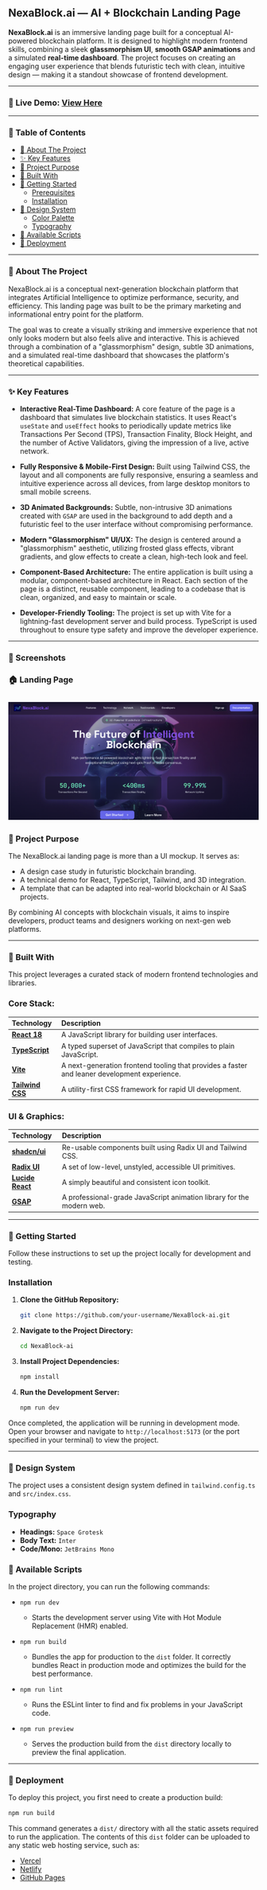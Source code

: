 ## NexaBlock.ai — AI + Blockchain Landing Page
<strong>NexaBlock.ai</strong> is an immersive landing page built for a conceptual AI-powered blockchain platform. It is designed to highlight modern frontend skills, combining a sleek **glassmorphism UI**, **smooth GSAP animations** and a simulated **real-time dashboard**. The project focuses on creating an engaging user experience that blends futuristic tech with clean, intuitive design — making it a standout showcase of frontend development.

---
### 🔗 Live Demo: [View Here](https://ai-landing-page-two-pi.vercel.app)
---

### 📖 Table of Contents

- [📍 About The Project](#-about-the-project)
- [✨ Key Features](#-key-features)
- [📌 Project Purpose](#-project-purpose)
- [💼 Built With](#️-built-with)
- [🚀 Getting Started](#-getting-started)
  - [Prerequisites](#prerequisites)
  - [Installation](#installation)
- [🎨 Design System](#-design-system)
  - [Color Palette](#color-palette)
  - [Typography](#typography)
- [📜 Available Scripts](#-available-scripts)
- [🚢 Deployment](#-deployment)

---

### 📍 About The Project

NexaBlock.ai is a conceptual next-generation blockchain platform that integrates Artificial Intelligence to optimize performance, security, and efficiency. This landing page was built to be the primary marketing and informational entry point for the platform.

The goal was to create a visually striking and immersive experience that not only looks modern but also feels alive and interactive. This is achieved through a combination of a "glassmorphism" design, subtle 3D animations, and a simulated real-time dashboard that showcases the platform's theoretical capabilities.

---

### ✨ Key Features

-   **Interactive Real-Time Dashboard:** A core feature of the page is a dashboard that simulates live blockchain statistics. It uses React's `useState` and `useEffect` hooks to periodically update metrics like Transactions Per Second (TPS), Transaction Finality, Block Height, and the number of Active Validators, giving the impression of a live, active network.

-   **Fully Responsive & Mobile-First Design:** Built using Tailwind CSS, the layout and all components are fully responsive, ensuring a seamless and intuitive experience across all devices, from large desktop monitors to small mobile screens.

-   **3D Animated Backgrounds:** Subtle, non-intrusive 3D animations created with `GSAP` are used in the background to add depth and a futuristic feel to the user interface without compromising performance.

-   **Modern "Glassmorphism" UI/UX:** The design is centered around a "glassmorphism" aesthetic, utilizing frosted glass effects, vibrant gradients, and glow effects to create a clean, high-tech look and feel.

-   **Component-Based Architecture:** The entire application is built using a modular, component-based architecture in React. Each section of the page is a distinct, reusable component, leading to a codebase that is clean, organized, and easy to maintain or scale.

-   **Developer-Friendly Tooling:** The project is set up with Vite for a lightning-fast development server and build process. TypeScript is used throughout to ensure type safety and improve the developer experience.

---
### 📸 Screenshots
### 🏠 Landing Page
![Home Page](public/home.png)  
---

### 📌 Project Purpose

The NexaBlock.ai landing page is more than a UI mockup.
It serves as:

- A design case study in futuristic blockchain branding.
- A technical demo for React, TypeScript, Tailwind, and 3D integration.
- A template that can be adapted into real-world blockchain or AI SaaS projects.

By combining AI concepts with blockchain visuals, it aims to inspire developers, product teams and designers working on next-gen web platforms.

---

### 💼 Built With

This project leverages a curated stack of modern frontend technologies and libraries.

### Core Stack:
| Technology | Description |
| :--- | :--- |
| **[React 18](https://reactjs.org/)** | A JavaScript library for building user interfaces. |
| **[TypeScript](https://www.typescriptlang.org/)** | A typed superset of JavaScript that compiles to plain JavaScript. |
| **[Vite](https://vitejs.dev/)** | A next-generation frontend tooling that provides a faster and leaner development experience. |
| **[Tailwind CSS](https://tailwindcss.com/)** | A utility-first CSS framework for rapid UI development. |

### UI & Graphics:
| Technology | Description |
| :--- | :--- |
| **[shadcn/ui](https://ui.shadcn.com/)** | Re-usable components built using Radix UI and Tailwind CSS. |
| **[Radix UI](https://www.radix-ui.com/)** | A set of low-level, unstyled, accessible UI primitives. |
| **[Lucide React](https://lucide.dev/)** | A simply beautiful and consistent icon toolkit. |
| **[GSAP](https://gsap.com/)** | A professional-grade JavaScript animation library for the modern web. |


---

### 🚀 Getting Started

Follow these instructions to set up the project locally for development and testing.

### Installation

1.  **Clone the GitHub Repository:**
    ```sh
    git clone https://github.com/your-username/NexaBlock-ai.git
    ```

2.  **Navigate to the Project Directory:**
    ```sh
    cd NexaBlock-ai
    ```

3.  **Install Project Dependencies:**
    ```sh
    npm install
    ```

4.  **Run the Development Server:**
    ```sh
    npm run dev
    ```

Once completed, the application will be running in development mode. Open your browser and navigate to `http://localhost:5173` (or the port specified in your terminal) to view the project.

---

### 🎨 Design System

The project uses a consistent design system defined in `tailwind.config.ts` and `src/index.css`.

### Typography

-   **Headings:** `Space Grotesk`
-   **Body Text:** `Inter`
-   **Code/Mono:** `JetBrains Mono`

### 📜 Available Scripts

In the project directory, you can run the following commands:

-   `npm run dev`
    -   Starts the development server using Vite with Hot Module Replacement (HMR) enabled.

-   `npm run build`
    -   Bundles the app for production to the `dist` folder. It correctly bundles React in production mode and optimizes the build for the best performance.

-   `npm run lint`
    -   Runs the ESLint linter to find and fix problems in your JavaScript code.

-   `npm run preview`
    -   Serves the production build from the `dist` directory locally to preview the final application.

---

### 🚢 Deployment

To deploy this project, you first need to create a production build:

```sh
npm run build
```

This command generates a `dist/` directory with all the static assets required to run the application. The contents of this `dist` folder can be uploaded to any static web hosting service, such as:

-   [Vercel](https://vercel.com/)
-   [Netlify](https://www.netlify.com/)
-   [GitHub Pages](https://pages.github.com/)

